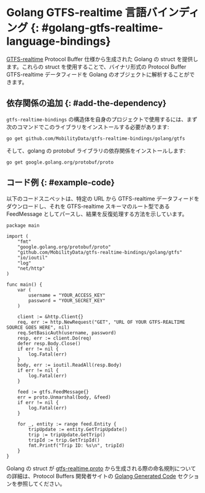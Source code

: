 # Golang GTFS-realtime 言語バインディング {: #golang-gtfs-realtime-language-bindings}

[GTFS-realtime](https://github.com/google/transit/tree/master/gtfs-realtime) Protocol Buffer 仕様から生成された Golang の struct を提供します。これらの struct を使用することで、バイナリ形式の Protocol Buffer GTFS-realtime データフィードを Golang のオブジェクトに解析することができます。

## 依存関係の追加 {: #add-the-dependency}

`gtfs-realtime-bindings` の構造体を自身のプロジェクトで使用するには、まず次のコマンドでこのライブラリをインストールする必要があります:

```
go get github.com/MobilityData/gtfs-realtime-bindings/golang/gtfs
```

そして、golang の protobuf ライブラリの依存関係をインストールします:
```
go get google.golang.org/protobuf/proto
```

## コード例 {: #example-code}

以下のコードスニペットは、特定の URL から GTFS-realtime データフィードをダウンロードし、それを GTFS-realtime スキーマのルート型である FeedMessage としてパースし、結果を反復処理する方法を示しています。

```golang
package main

import (
    "fmt"
    "google.golang.org/protobuf/proto"
    "github.com/MobilityData/gtfs-realtime-bindings/golang/gtfs"
    "io/ioutil"
    "log"
    "net/http"
)

func main() {
    var (
        username = "YOUR_ACCESS_KEY"
        password = "YOUR_SECRET_KEY"
    )

    client := &http.Client{}
    req, err := http.NewRequest("GET", "URL OF YOUR GTFS-REALTIME SOURCE GOES HERE", nil)
    req.SetBasicAuth(username, password)
    resp, err := client.Do(req)
    defer resp.Body.Close()
    if err != nil {
        log.Fatal(err)
    }
    body, err := ioutil.ReadAll(resp.Body)
    if err != nil {
        log.Fatal(err)
    }

    feed := gtfs.FeedMessage{}
    err = proto.Unmarshal(body, &feed)
    if err != nil {
        log.Fatal(err)
    }

    for _, entity := range feed.Entity {
        tripUpdate := entity.GetTripUpdate()
        trip := tripUpdate.GetTrip()
        tripId := trip.GetTripId()
        fmt.Printf("Trip ID: %s\n", tripId)
    }
}
```

Golang の struct が [gtfs-realtime.proto](https://github.com/google/transit/blob/master/gtfs-realtime/proto/gtfs-realtime.proto) から生成される際の命名規則についての詳細は、Protocol Buffers 開発者サイトの [Golang Generated Code](https://developers.google.com/protocol-buffers/docs/reference/go-generated) セクションを参照してください。
